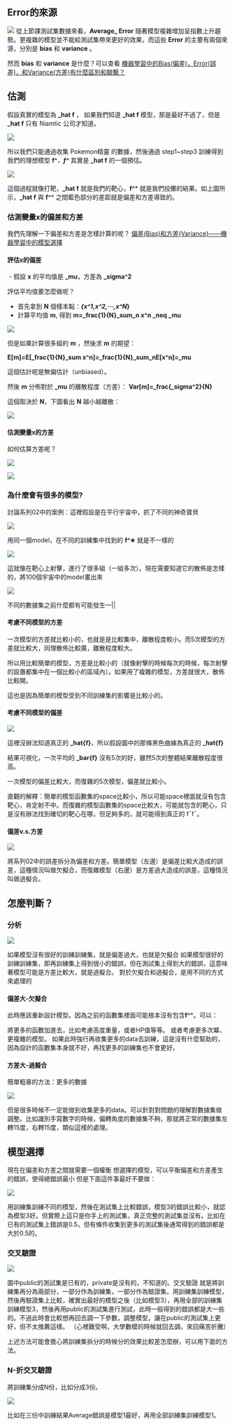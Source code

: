 ## Error的來源

![](res_chapter5-1.png)
從上節課測試集數據來看，**Average_ Error** 隨著模型複雜增加呈指數上升趨勢。更複雜的模型並不能給測試集帶來更好的效果，而這些 **Error** 的主要有兩個來源，分​​別是 **bias** 和 **variance** 。

然而 **bias** 和 **variance** 是什麼？可以查看 [機器學習中的Bias(偏差)，Error(誤差)，和Variance(方差)有什麼區別和聯繫？ ](https:__www.zhihu.com_question_27068705)

## 估測

假設真實的模型為 **_hat f** ， 如果我們知道 **_hat f** 模型，那是最好不過了，但是 **_hat f** 只有 Niamtic 公司才知道。

![](res_chapter5-2.png)

所以我們只能通過收集 Pokemon精靈 的數據，然後通過 step1~step3 訓練得到我們的理想模型 **f^***，**f^*** 其實是 **_hat f** 的一個預估。

![](res_chapter5-3.png)

這個過程就像打靶，**_hat f** 就是我們的靶心，**f^*** 就是我們投擲的結果。如上圖所示，**_hat f** 與 **f^*** 之間藍色部分的差距就是偏差和方差導致的。

### 估測變量x的偏差和方差


我們先理解一下偏差和方差是怎樣計算的呢？ [偏差(Bias)和方差(Variance)——機器學習中的模型選擇](https:__segmentfault.com_a_1190000016447144)

#### 評估x的偏差



 - 假設 **x** 的平均值是 **_mu**，方差為 **_sigma^2**

評估平均值要怎麼做呢？

- 首先拿到 **N** 個樣本點：**_{x^1,x^2,···,x^N_}**
- 計算平均值 **m**, 得到 **m=_frac{1}{N}_sum_n x^n _neq _mu**

![](res_chapter5-4.png)

但是如果計算很多組的 **m** ，然後求 **m** 的期望：

****E[m]=E[_frac{1}{N}_sum x^n]=_frac{1}{N}_sum_nE[x^n]=_mu****

這個估計呢是無偏估計（unbiased）。

然後 **m** 分佈對於 **_mu** 的離散程度（方差）：
****Var[m]=_frac{_sigma^2}{N}****

這個取決於 **N**，下圖看出 **N** 越小越離散：

![](res_chapter5-5.png)

#### 估測變量x的方差

如何估算方差呢？

![](res_chapter5-6.png)

![](res_chapter5-7.png)

### 為什麼會有很多的模型?

討論系列02中的案例：這裡假設是在平行宇宙中，抓了不同的神奇寶貝

![](res_chapter5-8.png)

用同一個model，在不同的訓練集中找到的 **f^∗** 就是不一樣的

![](res_chapter5-9.png)

這就像在靶心上射擊，進行了很多組（一組多次）。現在需要知道它的散佈是怎樣的，將100個宇宙中的model畫出來

![](res_chapter5-10.png)

不同的數據集之前什麼都有可能發生—||


#### 考慮不同模型的方差

一次模型的方差就比較小的，也就是是比較集中，離散程度較小。而5次模型的方差就比較大，同理散佈比較廣，離散程度較大。

所以用比較簡單的模型，方差是比較小的（就像射擊的時候每次的時候，每次射擊的設置都集中在一個比較小的區域內）。如果用了複雜的模型，方差就很大，散佈比較開。

這也是因為簡單的模型受到不同訓練集的影響是比較小的。

#### 考慮不同模型的偏差

![](res_chapter5-11.png)

這裡沒辦法知道真正的 **_hat{f}**，所以假設圖中的那條黑色曲線為真正的 **_hat{f}**

結果可視化，一次平均的 **_bar{f}** 沒有5次的好，雖然5次的整體結果離散程度很高。



一次模型的偏差比較大，而復雜的5次模型，偏差就比較小。

直觀的解釋：簡單的模型函數集的space比較小，所以可能space裡面就沒有包含靶心，肯定射不中。而復雜的模型函數集的space比較大，可能就包含的靶心，只是沒有辦法找到確切的靶心在哪，但足夠多的，就可能得到真正的 f¯f¯。


#### 偏差v.s.方差

![](res_chapter5-12.png)

將系列02中的誤差拆分為偏差和方差。簡單模型（左邊）是偏差比較大造成的誤差，這種情況叫做欠擬合，而復雜模型（右邊）是方差過大造成的誤差，這種情況叫做過擬合。

## 怎麼判斷？

### 分析

![](res_chapter5-13.png)

如果模型沒有很好的訓練訓練集，就是偏差過大，也就是欠擬合
如果模型很好的訓練訓練集，即再訓練集上得到很小的錯誤，但在測試集上得到大的錯誤，這意味著模型可能是方差比較大，就是過擬合。
對於欠擬合和過擬合，是用不同的方式來處理的

#### 偏差大-欠擬合

此時應該重新設計模型。因為之前的函數集裡面可能根本沒有包含**f^***。可以：


將更多的函數加進去，比如考慮高度重量，或者HP值等等。
或者考慮更多次冪、更複雜的模型。
如果此時強行再收集更多的data去訓練，這是沒有什麼幫助的，因為設計的函數集本身就不好，再找更多的訓練集也不會更好。

#### 方差大-過擬合

簡單粗暴的方法：更多的數據

![](res_chapter5-14.png)

但是很多時候不一定能做到收集更多的data。可以針對對問題的理解對數據集做調整。比如識別手寫數字的時候，偏轉角度的數據集不夠，那就將正常的數據集左轉15度，右轉15度，類似這樣的處理。

## 模型選擇



現在在偏差和方差之間就需要一個權衡
想選擇的模型，可以平衡偏差和方差產生的錯誤，使得總錯誤最小
但是下面這件事最好不要做：

![](res_chapter5-15.png)

用訓練集訓練不同的模型，然後在測試集上比較錯誤，模型3的錯誤比較小，就認為模型3好。但實際上這只是你手上的測試集，真正完整的測試集並沒有。比如在已有的測試集上錯誤是0.5，但有條件收集到更多的測試集後通常得到的錯誤都是大於0.5的。

### 交叉驗證

![](res_chapter5-16.png)

圖中public的測試集是已有的，private是沒有的，不知道的。交叉驗證 就是將訓練集再分為兩部分，一部分作為訓練集，一部分作為驗證集。用訓練集訓練模型，然後再驗證集上比較，確實出最好的模型之後（比如模型3），再用全部的訓練集訓練模型3，然後再用public的測試集進行測試，此時一般得到的錯誤都是大一些的。不過此時會比較想再回去調一下參數，調整模型，讓在public的測試集上更好，但不太推薦這樣。 （心裡難受啊，大學數模的時候就回去調，來回痛苦折騰）

上述方法可能會擔心將訓練集拆分的時候分的效果比較差怎麼辦，可以用下面的方法。

### N-折交叉驗證
將訓練集分成N份，比如分成3份。

![](res_chapter5-17.png)

比如在三份中訓練結果Average錯誤是模型1最好，再用全部訓練集訓練模型1。
